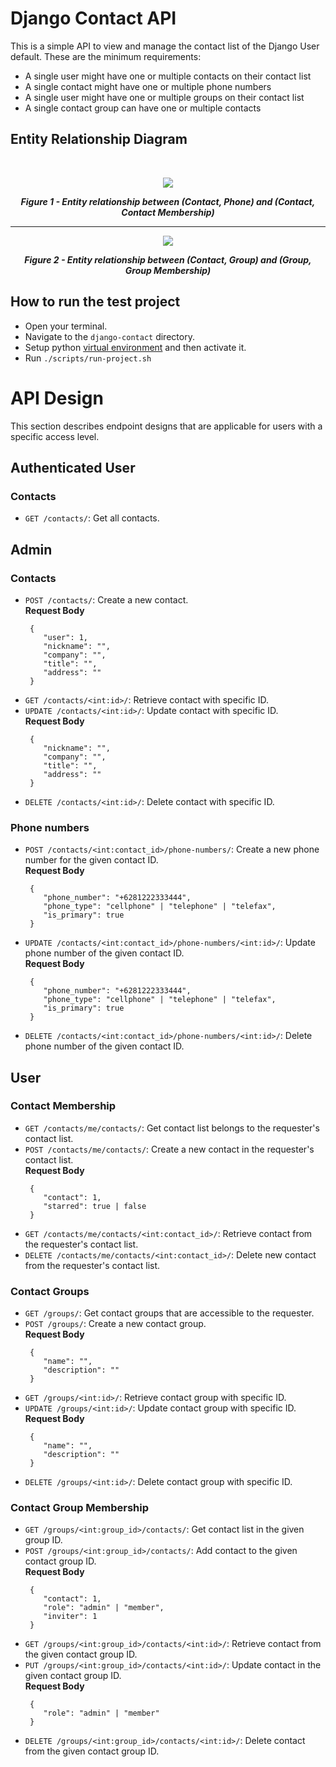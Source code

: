 # Django Contact API

This is a simple API to view and manage the contact list of the Django User default. These are the minimum requirements:
- A single user might have one or multiple contacts on their contact list
- A single contact might have one or multiple phone numbers
- A single user might have one or multiple groups on their contact list
- A single contact group can have one or multiple contacts

## Entity Relationship Diagram
<br/>

<p align = "center">
<img src="https://user-images.githubusercontent.com/21379421/172562459-f4e8370e-fd92-4a71-b713-0973fe488a6c.png">
</p>
<p align = "center">
<b><i>Figure 1 - Entity relationship between (Contact, Phone) and (Contact, Contact Membership)</i></b>
</p>

---

<p align = "center">
<img src="https://user-images.githubusercontent.com/21379421/172562482-efd321a6-0eeb-4da2-8720-82a26f1449dc.png">
</p>
<p align = "center">
<b><i>Figure 2 - Entity relationship between (Contact, Group) and (Group, Group Membership)</i></b>
</p>

## How to run the test project
- Open your terminal.
- Navigate to the `django-contact` directory.
- Setup python [virtual environment](https://docs.python.org/3/tutorial/venv.html#creating-virtual-environments) and then activate it.
- Run `./scripts/run-project.sh`

# API Design
This section describes endpoint designs that are applicable for users with a specific access level.

## Authenticated User
### Contacts
- `GET /contacts/`: Get all contacts.

## Admin
### Contacts
- `POST /contacts/`: Create a new contact.<br/>
  **Request Body**
  ```
   {
      "user": 1,
      "nickname": "",
      "company": "",
      "title": "",
      "address": ""
   }
  ```
- `GET /contacts/<int:id>/`: Retrieve contact with specific ID.
- `UPDATE /contacts/<int:id>/`: Update contact with specific ID.<br/>
  **Request Body**
  ```
   {
      "nickname": "",
      "company": "",
      "title": "",
      "address": ""
   }
  ```
- `DELETE /contacts/<int:id>/`: Delete contact with specific ID.

### Phone numbers
- `POST /contacts/<int:contact_id>/phone-numbers/`: Create a new phone number for the given contact ID.<br/>
  **Request Body**
  ```
   {
      "phone_number": "+6281222333444",
      "phone_type": "cellphone" | "telephone" | "telefax",
      "is_primary": true
   }
  ```
- `UPDATE /contacts/<int:contact_id>/phone-numbers/<int:id>/`: Update phone number of the given contact ID.<br/>
  **Request Body**
  ```
   {
      "phone_number": "+6281222333444",
      "phone_type": "cellphone" | "telephone" | "telefax",
      "is_primary": true
   }
  ```
- `DELETE /contacts/<int:contact_id>/phone-numbers/<int:id>/`: Delete phone number of the given contact ID.

## User
### Contact Membership
- `GET /contacts/me/contacts/`: Get contact list belongs to the requester's contact list.
- `POST /contacts/me/contacts/`: Create a new contact in the requester's contact list.<br/>
  **Request Body**
  ```
   {
      "contact": 1,
      "starred": true | false
   }
  ```
- `GET /contacts/me/contacts/<int:contact_id>/`:  Retrieve contact from the requester's contact list.
- `DELETE /contacts/me/contacts/<int:contact_id>/`:  Delete new contact from the requester's contact list.

### Contact Groups
- `GET /groups/`: Get contact groups that are accessible to the requester.
- `POST /groups/`: Create a new contact group.<br/>
  **Request Body**
  ```
   {
      "name": "",
      "description": ""
   }
  ```
- `GET /groups/<int:id>/`: Retrieve contact group with specific ID.
- `UPDATE /groups/<int:id>/`: Update contact group with specific ID.<br/>
  **Request Body**
  ```
   {
      "name": "",
      "description": ""
   }
  ```
- `DELETE /groups/<int:id>/`: Delete contact group with specific ID.

### Contact Group Membership
- `GET /groups/<int:group_id>/contacts/`: Get contact list in the given group ID.
- `POST /groups/<int:group_id>/contacts/`: Add contact to the given contact group ID.<br/>
  **Request Body**
  ```
   {
      "contact": 1,
      "role": "admin" | "member",
      "inviter": 1
   }
  ```
- `GET /groups/<int:group_id>/contacts/<int:id>/`: Retrieve contact from the given contact group ID.
- `PUT /groups/<int:group_id>/contacts/<int:id>/`: Update contact in the given contact group ID.<br/>
  **Request Body**
  ```
   {
      "role": "admin" | "member"
   }
  ```
- `DELETE /groups/<int:group_id>/contacts/<int:id>/`: Delete contact from the given contact group ID.
